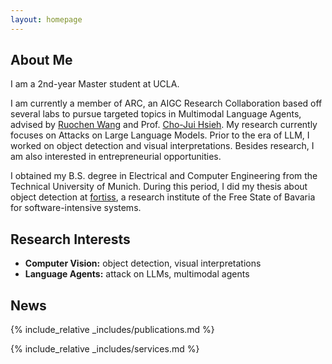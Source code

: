 ```yaml
---
layout: homepage
---
```


## About Me

I am a 2nd-year Master student at UCLA.

I am currently a member of ARC, an AIGC Research Collaboration based off several labs to pursue targeted topics in Multimodal Language Agents, advised by [Ruochen Wang](https://ruocwang.github.io/) and Prof. [Cho-Jui Hsieh](https://web.cs.ucla.edu/~chohsieh/). My research currently focuses on Attacks on Large Language Models. Prior to the era of LLM, I worked on object detection and visual interpretations. Besides research, I am also interested in entrepreneurial opportunities.

I obtained my B.S. degree in Electrical and Computer Engineering from the Technical University of Munich. During this period, I did my thesis about object detection at [fortiss](https://www.fortiss.org/), a research institute of the Free State of Bavaria for software-intensive systems.

## Research Interests

- **Computer Vision:** object detection, visual interpretations
- **Language Agents:** attack on LLMs, multimodal agents

## News
<!--
- **[Feb. 2020]** Our paper about incremental learning is accepted to CVPR 2020.
- **[Feb. 2020]** We will host the ACM Multimedia Asia 2020 conference in Singapore!
- **[Sept. 2019]** Our paper about few-shot learning is accepted to NeurIPS 2019.
- **[Mar. 2019]** Our paper about few-shot learning is accepted to CVPR 2019.
-->
{% include_relative _includes/publications.md %}

{% include_relative _includes/services.md %}
